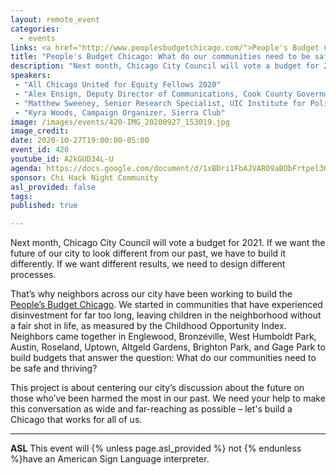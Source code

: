 ```yaml
---
layout: remote_event
categories:
  - events
links: <a href="http://www.peoplesbudgetchicago.com/">People's Budget Chicago</a>
title: "People's Budget Chicago: What do our communities need to be safe and thriving?"
description: "Next month, Chicago City Council will vote a budget for 2021. If we want the future of our city to look different from our past, we have to build it differently. If we want different results, we need to design different processes. That’s why neighbors across our city have been working to build the People’s Budget Chicago."
speakers:
 - "All Chicago United for Equity Fellows 2020"
 - "Alex Ensign, Deputy Director of Communications, Cook County Government"
 - "Matthew Sweeney, Senior Research Specialist, UIC Institute for Policy and Civic Engagement"
 - "Kyra Woods, Campaign Organizer, Sierra Club"
image: /images/events/420-IMG_20200927_153019.jpg
image_credit:
date: 2020-10-27T19:00:00-05:00
event_id: 420
youtube_id: A2kGUD34L-U
agenda: https://docs.google.com/document/d/1xBDri1FbAJVARO9aBObFrtpel365jkLBO_WpASNIxOg/edit?usp=sharing
sponsor: Chi Hack Night Community
asl_provided: false
tags: 
published: true

---
```


Next month, Chicago City Council will vote a budget for 2021. If we want the future of our city to look different from our past, we have to build it differently. If we want different results, we need to design different processes.

That’s why neighbors across our city have been working to build the [People’s Budget Chicago](http://www.peoplesbudgetchicago.com/). We started in communities that have experienced disinvestment for far too long, leaving children in the neighborhood without a fair shot in life, as measured by the Childhood Opportunity Index. Neighbors came together in Englewood, Bronzeville, West Humboldt Park, Austin, Roseland, Uptown, Altgeld Gardens, Brighton Park, and Gage Park to build budgets that answer the question: What do our communities need to be safe and thriving?

This project is about centering our city’s discussion about the future on those who’ve been harmed the most in our past. We need your help to make this conversation as wide and far-reaching as possible – let's build a Chicago that works for all of us.

---

**ASL** This event will {% unless page.asl_provided %} not {% endunless %}have an American Sign Language interpreter.
